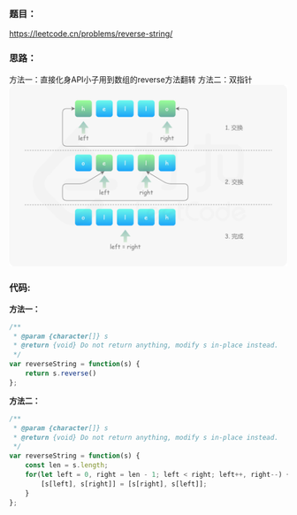 ### **题目：**
https://leetcode.cn/problems/reverse-string/


### **思路：** 
方法一：直接化身API小子用到数组的reverse方法翻转
方法二：双指针
![Alt text](image.png)

### **代码:**
**方法一：**
```js
/**
 * @param {character[]} s
 * @return {void} Do not return anything, modify s in-place instead.
 */
var reverseString = function(s) {
    return s.reverse()
};
```

**方法二：**
```js
/**
 * @param {character[]} s
 * @return {void} Do not return anything, modify s in-place instead.
 */
var reverseString = function(s) {
    const len = s.length;
    for(let left = 0, right = len - 1; left < right; left++, right--) {
        [s[left], s[right]] = [s[right], s[left]];
    }
};
```